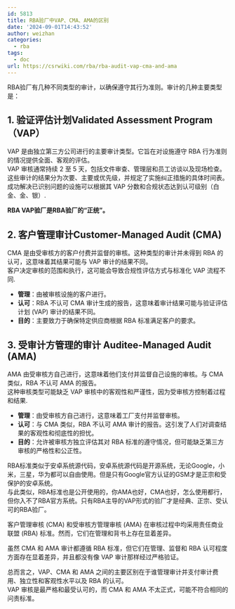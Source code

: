 ```yaml
---
id: 5813
title: RBA验厂中VAP、CMA、AMA的区别
date: '2024-09-01T14:43:52'
author: weizhan
categories:
  - rba
tags:
  - doc
url: https://csrwiki.com/rba/rba-audit-vap-cma-and-ama
---
```


RBA验厂有几种不同类型的审计，以确保遵守其行为准则。审计的几种主要类型是：

## 1. 验证评估计划Validated Assessment Program（VAP）

VAP 是由独立第三方公司进行的主要审计类型。它旨在对设施遵守 RBA 行为准则的情况提供全面、客观的评估。\
VAP 审核通常持续 2 至 5 天，包括文件审查、管理层和员工访谈以及现场检查。\
这些审计的结果分为次要、主要或优先级，并规定了实施纠正措施的具体时间表。\
成功解决已识别问题的设施可以根据其 VAP 分数和合规状态达到认可级别（白金、金、银）[](https://www.golden-brother.com/upload/files/VAPDefinitions_V5.pdf)[](https://www.responsiblebusiness.org/vap/about-vap/)[](https://www.ul.com/services/responsible-business-alliance-rba-code-conduct-audits).

**RBA VAP验厂是RBA验厂的“正统”。**

## 2. 客户管理审计Customer-Managed Audit (CMA)

CMA 是由受审核方的客户付费并监督的审核。这种类型的审计并未得到 RBA 的认可，这意味着其结果可能与 VAP 审计的结果不同。\
客户决定审核的范围和执行，这可能会导致合规性评估方式与标准化 VAP 流程不同[](https://www.golden-brother.com/upload/files/VAPDefinitions_V5.pdf)[](https://www.dqsglobal.com/intl/certify/rba-audit)[](https://www.ul.com/services/responsible-business-alliance-rba-code-conduct-audits).

- **管理**：由被审核设施的客户进行。
- **认可**：RBA 不认可 CMA 审计生成的报告，这意味着审计结果可能与验证评估计划 (VAP) 审​​计的结果不同。
- **目的**：主要致力于确保特定供应商根据 RBA 标准满足客户的要求。

## 3. 受审计方管理的审计 Auditee-Managed Audit (AMA)

AMA 由受审核方自己进行，这意味着他们支付并监督自己设施的审核。与 CMA 类似，RBA 不认可 AMA 的报告。\
这种审核类型可能缺乏 VAP 审核中的客观性和严谨性，因为受审核方控制着过程和结果[](https://www.golden-brother.com/upload/files/VAPDefinitions_V5.pdf)[](https://www.dqsglobal.com/intl/certify/rba-audit)[](https://www.ul.com/services/responsible-business-alliance-rba-code-conduct-audits).

- **管理**：由受审核方自己进行，这意味着工厂支付并监督审核。
- **认可**：与 CMA 类似，RBA 不认可 AMA 审计的报告。这引发了人们对调查结果的客观性和彻底性的担忧。
- **目的**：允许被审核方独立评估其对 RBA 标准的遵守情况，但可能缺乏第三方审核的严格性和公正性。

RBA标准类似于安卓系统源代码，安卓系统源代码是开源系统，无论Google，小米，三星，华为都可以自由使用。但是只有Google官方认证的GSM才是正宗和受保护的安卓系统。\
与此类似，RBA标准也是公开使用的，你AMA也好，CMA也好，怎么使用都行，但你入不了RBA官方系统。只有RBA主导的VAP形式的验厂才是经典、正宗、受认可的RBA验厂。

客户管理审核 (CMA) 和受审核方管理审核 (AMA) 在审核过程中均采用责任商业联盟 (RBA) 标准。然而，它们在管理和背书上存在显着差异。

虽然 CMA 和 AMA 审计都遵循 RBA 标准，但它们在管理、监督和 RBA 认可程度方面存在显着差异，并且都没有像 VAP 审计那样经过严格验证。

总而言之，VAP、CMA 和 AMA 之间的主要区别在于谁管理审计并支付审计费用、独立性和客观性水平以及 RBA 的认可。\
VAP 审核是最严格和最受认可的，而 CMA 和 AMA 不太正式，可能不符合相同的问责标准。
